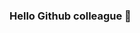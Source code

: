 ### Hello Github colleague 👋

<!--
**wyattr-spec/WYATTR-SPEC** is a ✨ _special_ ✨ repository because its `README.md` (this file) appears on your GitHub profile.

Here are some ideas to get you started:

- 🌱 I'm a Senior Content Designer working on services and campaign sites for UK government.

-->

